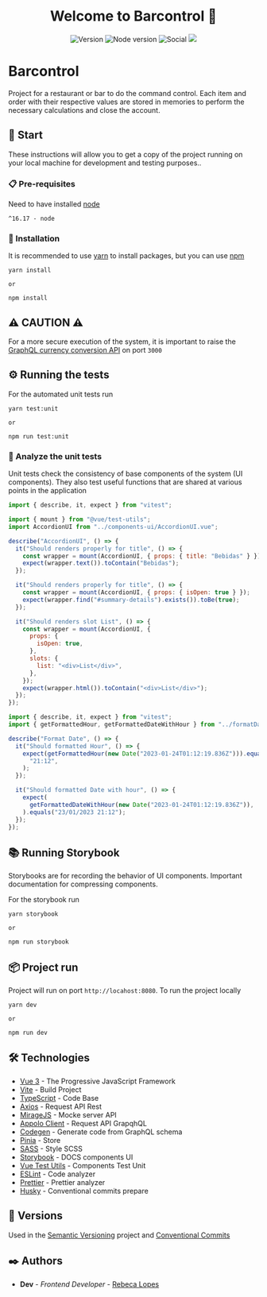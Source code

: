 <h1 align="center">Welcome to Barcontrol 🍺</h1>
<p align="center">
  <img alt="Version" src="https://img.shields.io/badge/version-0.0.0-blue.svg?cacheSeconds=2592000" />
  <img alt="Node version" src="https://img.shields.io/badge/node-16.17-green.svg?cacheSeconds=2592000" />
  <img alt="Social " src="https://img.shields.io/github/followers/becatriz?style=social" />
  <a href="https://codecov.io/gh/becatriz/Convenia-Senior-Frontend-Assessment" > 
 <img src="https://codecov.io/gh/becatriz/Convenia-Senior-Frontend-Assessment/branch/master/graph/badge.svg?token=T2PNN7TX7Y"/> 
 </a>
</p>

# Barcontrol

Project for a restaurant or bar to do the command control. Each item and order with their respective values are stored in memories to perform the necessary calculations and close the account.

## 🚀 Start

These instructions will allow you to get a copy of the project running on your local machine for development and testing purposes..

### 📋 Pre-requisites

Need to have installed [node](https://nodejs.org/en/) <br/>

```
^16.17 - node
```

### 🔧 Installation

It is recommended to use [yarn](https://yarnpkg.com/) to install packages, but you can use [npm](https://www.npmjs.com/)

```
yarn install

or

npm install
```

## ⚠️ CAUTION ⚠️

For a more secure execution of the system, it is important to raise the [GraphQL currency conversion API](https://gitlab.com/convenia/assessments/currency-conversion) on port `3000`

## ⚙️ Running the tests

For the automated unit tests run

```
yarn test:unit

or

npm run test:unit
```

### 🔩 Analyze the unit tests

Unit tests check the consistency of base components of the system (UI components). They also test useful functions that are shared at various points in the application

```js
import { describe, it, expect } from "vitest";

import { mount } from "@vue/test-utils";
import AccordionUI from "../components-ui/AccordionUI.vue";

describe("AccordionUI", () => {
  it("Should renders properly for title", () => {
    const wrapper = mount(AccordionUI, { props: { title: "Bebidas" } });
    expect(wrapper.text()).toContain("Bebidas");
  });

  it("Should renders properly for title", () => {
    const wrapper = mount(AccordionUI, { props: { isOpen: true } });
    expect(wrapper.find("#summary-details").exists()).toBe(true);
  });

  it("Should renders slot List", () => {
    const wrapper = mount(AccordionUI, {
      props: {
        isOpen: true,
      },
      slots: {
        list: "<div>List</div>",
      },
    });
    expect(wrapper.html()).toContain("<div>List</div>");
  });
});
```

```js
import { describe, it, expect } from "vitest";
import { getFormattedHour, getFormattedDateWithHour } from "../formatDate";

describe("Format Date", () => {
  it("Should formatted Hour", () => {
    expect(getFormattedHour(new Date("2023-01-24T01:12:19.836Z"))).equals(
      "21:12",
    );
  });

  it("Should formatted Date with hour", () => {
    expect(
      getFormattedDateWithHour(new Date("2023-01-24T01:12:19.836Z")),
    ).equals("23/01/2023 21:12");
  });
});
```

## 📚 Running Storybook

Storybooks are for recording the behavior of UI components. Important documentation for compressing components.<br/>

For the storybook run

```
yarn storybook

or

npm run storybook
```

## 📦 Project run

Project will run on port `http://locahost:8080`. To run the project locally

```
yarn dev

or

npm run dev
```

## 🛠️ Technologies

- [Vue 3](https://vuejs.org/) - The Progressive JavaScript Framework
- [Vite](https://vitejs.dev/) - Build Project
- [TypeScript](https://www.typescriptlang.org/) - Code Base
- [Axios](https://axios-http.com/ptbr/docs/intro) - Request API Rest
- [MirageJS](https://miragejs.com/) - Mocke server API
- [Appolo Client](https://apollo.vuejs.org/guide/) - Request API GrapqhQL
- [Codegen](https://the-guild.dev/graphql/codegen) - Generate code from GraphQL schema
- [Pinia](https://pinia.vuejs.org/) - Store
- [SASS](https://sass-lang.com/) - Style SCSS
- [Storybook](https://storybook.js.org/) - DOCS components UI
- [Vue Test Utils](https://v1.test-utils.vuejs.org/) - Components Test Unit
- [ESLint](https://eslint.org/) - Code analyzer
- [Prettier](https://prettier.io/) - Prettier analyzer
- [Husky](https://www.npmjs.com/package/husky/) - Conventional commits prepare

## 📌 Versions

Used in the [Semantic Versioning](https://semver.org/) project and [Conventional Commits](https://www.conventionalcommits.org/en/v1.0.0/)

## ✒️ Authors

- **Dev** - _Frontend Developer_ - [Rebeca Lopes](https://github.com/becatriz)
